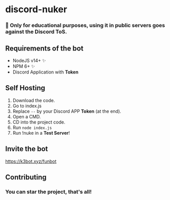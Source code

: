 # discord-nuker

<h3>👀 Only for educational purposes, using it in public servers goes against the Discord ToS.</h3>

## Requirements of the bot

 - NodeJS v14+ ✨
 - NPM 6+ ✨
 - Discord Application with <b>Token</b>
 
 ## Self Hosting
 
 1. Download the code.
 2. Go to index.js
 3. Replace `--` by your Discord APP <b>Token</b> (at the end).
 4. Open a CMD.
 5. CD into the project code.
 6. Run `node index.js`
 7. Run !nuke in a <b>Test Server</b>!

## Invite the bot

https://k3bot.xyz/funbot

## Contributing

<h3>You can star the project, that's all!</h3>

